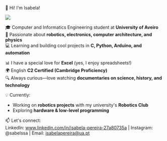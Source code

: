 👋 Hi! I'm Isabela!

<img src="https://media1.tenor.com/m/3B9fNHbfAxcAAAAC/anime-animecomputer.gif">

🎓 Computer and Informatics Engineering student at **University of Aveiro**  
🤖 Passionate about **robotics, electronics, computer architecture, and physics**  
💻 Learning and building cool projects in **C, Python, Arduino, and automation**  

📊 I have a special love for **Excel** (yes, I enjoy spreadsheets!)  
🌍 English **C2 Certified (Cambridge Proficiency)**  
🔍 Always curious—love watching **documentaries on science, history, and technology**  

💡 Currently:  
- Working on **robotics projects** with my university's **Robotics Club**  
- Exploring **hardware & low-level programming**  

📫 Let's connect:  
LinkedIn: www.linkedin.com/in/isabela-pereira-27a80735a |
Instagram: @sabelssa |
Email: isabelapereira@ua.pt
